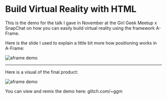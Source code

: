 # Build Virtual Reality with HTML

This is the demo for the talk I gave in November at the Girl Geek Meetup x SnapChat on how you can easily build virtual reality using the framework A-Frame. 

Here is the slide I used to explain a little bit more how positioning works in A-Frame:

<img src="assets/positioning.png" alt="aframe demo">

----

Here is a visual of the final product: 

<img src="assets/visual.png" alt="aframe demo">

You can view and remix the demo here: glitch.com/~ggm
